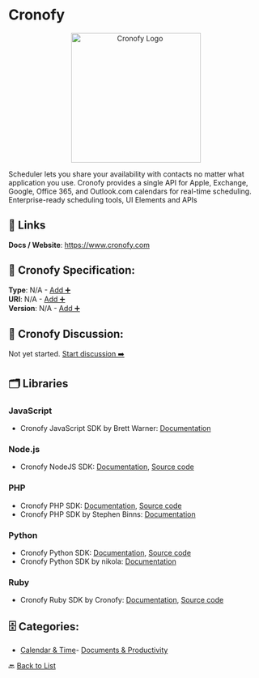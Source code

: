 # Cronofy
<p align="center">
    <img width="256" src="https://raw.githubusercontent.com/apis-list/apis-list/main/apis/cronofy/logo_256x256.png" alt="Cronofy Logo"/>
</p>
Scheduler lets you share your availability with contacts no matter what application you use. Cronofy provides a single API for Apple, Exchange, Google, Office 365, and Outlook.com calendars for real-time scheduling. Enterprise-ready scheduling tools, UI Elements and APIs

##  🔗 Links
**Docs / Website**: https://www.cronofy.com

## 🧬 Cronofy Specification:
**Type**: N/A - [Add ➕](https://github.com/apis-list/apis-list/edit/main/apis.yaml#L4212)  
**URI**: N/A - [Add ➕](https://github.com/apis-list/apis-list/edit/main/apis.yaml#L4212)  
**Version**: N/A - [Add ➕](https://github.com/apis-list/apis-list/edit/main/apis.yaml#L4212)

## 💬 Cronofy Discussion:
Not yet started. [Start discussion ➡️](https://github.com/apis-list/apis-list/discussions/new)

## 🗂️ Libraries
### JavaScript
- Cronofy JavaScript SDK by Brett Warner: [Documentation](https://github.com/warbrett/node-cronofy)
### Node.js
- Cronofy NodeJS SDK: [Documentation](https://www.cronofy.com/blog/introducing-the-node-js-sdk-for-the-cronofy-api/), [Source code](https://github.com/cronofy/cronofy-node)
### PHP
- Cronofy PHP SDK: [Documentation](https://www.cronofy.com/blog/introducing-the-php-sdk-for-the-cronofy-calendar-api/), [Source code](https://github.com/cronofy/cronofy-php)
-  Cronofy PHP SDK by Stephen Binns: [Documentation](https://github.com/cronofy/cronofy-php)
### Python
- Cronofy Python SDK: [Documentation](https://www.cronofy.com/blog/python-sdk/), [Source code](https://github.com/cronofy/pycronofy)
- Cronofy Python SDK by nikola: [Documentation](https://github.com/Saberr/cronofy-python)
### Ruby
- Cronofy Ruby SDK by Cronofy: [Documentation](https://www.cronofy.com/developers/api-libraries/), [Source code](https://github.com/cronofy/cronofy-ruby)


## 🗄️ Categories:
- [Calendar & Time](https://github.com/apis-list/apis-list#calendar--time-)- [Documents & Productivity](https://github.com/apis-list/apis-list#documents--productivity-)

🔙  [Back to List](https://github.com/apis-list/apis-list)
